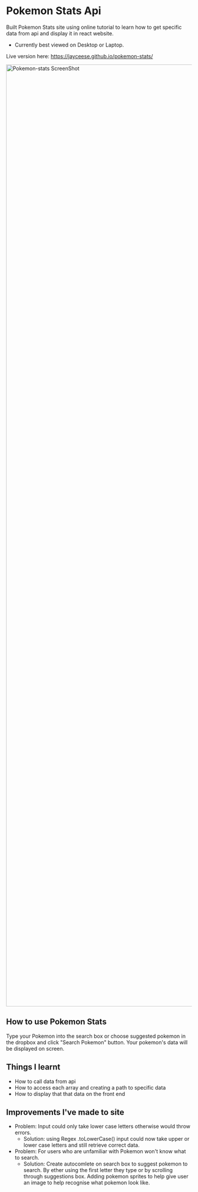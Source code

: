 # Pokemon Stats Api

Built Pokemon Stats site using online tutorial to learn how to get specific data from api and display it in react website.

- Currently best viewed on Desktop or Laptop.

Live version here: https://jayceese.github.io/pokemon-stats/

<img width="2559" alt="Pokemon-stats ScreenShot" src="https://user-images.githubusercontent.com/94608894/218078520-06a2aacd-48f7-4a75-8345-b0f0e492c62e.png">

## How to use Pokemon Stats

Type your Pokemon into the search box or choose suggested pokemon in the dropbox and click "Search Pokemon" button. Your pokemon's data will be displayed on screen. 

## Things I learnt

- How to call data from api
- How to access each array and creating a path to specific data
- How to display that that data on the front end

## Improvements I've made to site

- Problem: Input could only take lower case letters otherwise would throw errors.
    - Solution: using Regex .toLowerCase() input could now take upper or lower case letters and still retrieve correct data.
- Problem: For users who are unfamiliar with Pokemon won't know what to search.
    - Solution: Create autocomlete on search box to suggest pokemon to search. By ether using the first letter they type or by scrolling through suggestions box. Adding pokemon sprites to help give user an image to help recognise what pokemon look like.
